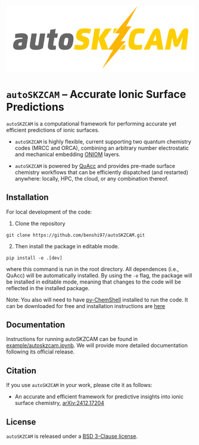 <div align="center">
  <img src=https://github.com/benshi97/autoSKZCAM/blob/main/docs/images/logo.png width="700"><br>
</div>

# `autoSKZCAM` – Accurate Ionic Surface Predictions

`autoSKZCAM` is a computational framework for performing accurate yet efficient predictions of ionic surfaces.

- `autoSKZCAM` is highly flexible, current supporting two quantum chemistry codes (MRCC and ORCA), combining an arbitrary number electrostatic and mechanical embedding [ONIOM](https://pubs.acs.org/doi/10.1021/cr5004419) layers.

- `autoSKZCAM` is powered by [QuAcc](https://github.com/Quantum-Accelerators/quacc) and provides pre-made surface chemistry workflows that can be efficiently dispatched (and restarted) anywhere: locally, HPC, the cloud, or any combination thereof.

## Installation

For local development of the code:

1. Clone the repository

```
git clone https://github.com/benshi97/autoSKZCAM.git
```

2. Then install the package in editable mode.

```
pip install -e .[dev]
```

where this command is run in the root directory. All dependences (i.e., QuAcc) will be automatically installed. By using the `-e` flag, the package will be installed in editable mode, meaning that changes to the code will be reflected in the installed package.

Note: You also will need to have [py-ChemShell](https://chemshell.org/) installed to run the code. It can be downloaded for free and installation instructions are [here](https://chemshell.org/static_files/py-chemshell/manual/build/html/install.html)

## Documentation

Instructions for running autoSKZCAM can be found in [example/autoskzcam.ipynb](example/autoskzcam.ipynb). We will provide more detailed documentation following its official release.

## Citation

If you use `autoSKZCAM` in your work, please cite it as follows:

- An accurate and efficient framework for predictive insights into ionic surface chemistry, [arXiv:2412.17204](https://arxiv.org/abs/2412.17204)

## License

`autoSKZCAM` is released under a [BSD 3-Clause license](https://github.com/quantum-accelerators/quacc/blob/main/LICENSE.md).

